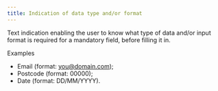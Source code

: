 ```yaml
---
title: Indication of data type and/or format
---
```


Text indication enabling the user to know what type of data and/or input format is required for a mandatory field, before filling it in.

Examples

- Email (format: you@domain.com);
- Postcode (format: 00000);
- Date (format: DD/MM/YYYY).
